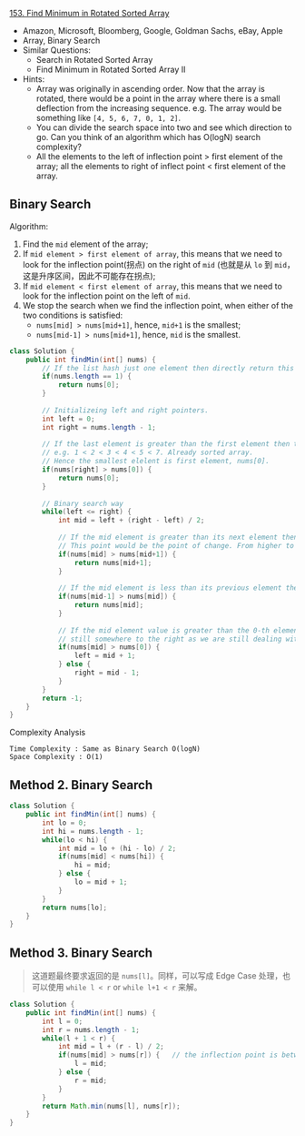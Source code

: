 [153. Find Minimum in Rotated Sorted Array](https://leetcode.com/problems/find-minimum-in-rotated-sorted-array/)

* Amazon, Microsoft, Bloomberg, Google, Goldman Sachs, eBay, Apple
* Array, Binary Search
* Similar Questions:
    * Search in Rotated Sorted Array
    * Find Minimum in Rotated Sorted Array II
* Hints:
    * Array was originally in ascending order. Now that the array is rotated, there would be a point in the array where there is a small deflection from the increasing sequence. e.g. The array would be something like `[4, 5, 6, 7, 0, 1, 2]`.
    * You can divide the search space into two and see which direction to go. Can you think of an algorithm which has O(logN) search complexity?
    * All the elements to the left of inflection point > first element of the array; all the elements to right of inflect point < first element of the array.
    

## Binary Search
Algorithm:
1. Find the `mid` element of the array;
2. If `mid element > first element of array`, this means that we need to look for the inflection point(拐点) on the right of `mid` (也就是从 `lo` 到 `mid`，这是升序区间，因此不可能存在拐点); 
3. If `mid element < first element of array`, this means that we need to look for the inflection point on the left of `mid`.
4. We stop the search when we find the inflection point, when either of the two conditions is satisfied:
    * `nums[mid] > nums[mid+1]`, hence, `mid+1` is the smallest;
    * `nums[mid-1] > nums[mid+1]`, hence, `mid` is the smallest.
    

```java 
class Solution {
    public int findMin(int[] nums) {
        // If the list hash just one element then directly return this element.
        if(nums.length == 1) {
            return nums[0];
        }
        
        // Initializeing left and right pointers.
        int left = 0;
        int right = nums.length - 1;
        
        // If the last element is greater than the first element then there is no rotation.
        // e.g. 1 < 2 < 3 < 4 < 5 < 7. Already sorted array. 
        // Hence the smallest elelent is first element, nums[0].
        if(nums[right] > nums[0]) {
            return nums[0];
        }
        
        // Binary search way
        while(left <= right) {
            int mid = left + (right - left) / 2;
            
            // If the mid element is greater than its next element then mid+1 element is the smallest
            // This point would be the point of change. From higher to lower value
            if(nums[mid] > nums[mid+1]) {
                return nums[mid+1];
            }
            
            // If the mid element is less than its previous element then mid element is the smallest
            if(nums[mid-1] > nums[mid]) {
                return nums[mid];
            }
            
            // If the mid element value is greater than the 0-th element this means the least value is
            // still somewhere to the right as we are still dealing with elements greater than nums[0]
            if(nums[mid] > nums[0]) {
                left = mid + 1;
            } else {
                right = mid - 1;
            }
        }
        return -1;
    }
}
```


Complexity Analysis

    Time Complexity : Same as Binary Search O(log⁡N)
    Space Complexity : O(1)


## Method 2. Binary Search
```java 
class Solution {
    public int findMin(int[] nums) {
        int lo = 0;
        int hi = nums.length - 1;
        while(lo < hi) {
            int mid = lo + (hi - lo) / 2;
            if(nums[mid] < nums[hi]) {
                hi = mid;
            } else {
                lo = mid + 1;
            }
        }
        return nums[lo];
    }
}
```


## Method 3. Binary Search
> 这道题最终要求返回的是 `nums[l]`。同样，可以写成 Edge Case 处理，也可以使用 `while l < r` or `while l+1 < r` 来解。
```java 
class Solution {
    public int findMin(int[] nums) {
        int l = 0;
        int r = nums.length - 1;
        while(l + 1 < r) {
            int mid = l + (r - l) / 2;
            if(nums[mid] > nums[r]) {   // the inflection point is between `mid` and `r`
                l = mid;
            } else {
                r = mid;
            }
        }
        return Math.min(nums[l], nums[r]);
    }
}
```